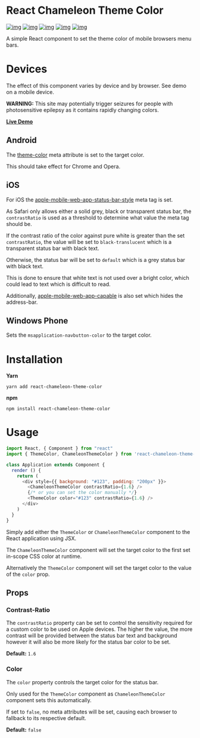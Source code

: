 

# React Chameleon Theme Color

[![img](https://wdp9fww0r9.execute-api.us-west-2.amazonaws.com/production/badge/woofers/react-chameleon-theme-color)](https://wdp9fww0r9.execute-api.us-west-2.amazonaws.com/production/results/woofers/react-chameleon-theme-color) [![img](https://david-dm.org/woofers/react-chameleon-theme-color.svg)](https://www.npmjs.com/package/react-chameleon-theme-color) [![img](https://badge.fury.io/js/react-chameleon-theme-color.svg)](https://www.npmjs.com/package/react-chameleon-theme-color) [![img](https://img.shields.io/npm/dt/react-chameleon-theme-color.svg)](https://www.npmjs.com/package/react-chameleon-theme-color) [![img](https://img.shields.io/npm/l/react-chameleon-theme-color.svg)](https://github.com/woofers/react-chameleon-theme-color/blob/master/License.txt)

A simple React component to set the theme color of mobile browsers menu bars.


# Devices

The effect of this component varies by device and by browser.  See demo on a mobile device.

**WARNING:** This site may potentially trigger seizures for people with photosensitive epilepsy as it contains rapidly changing colors.

**[Live Demo](https://jaxson.vandoorn.ca/react-chameleon-theme-color/)**


## Android

The [theme-color](https://developers.google.com/web/updates/2014/11/Support-for-theme-color-in-Chrome-39-for-Android) meta attribute is set to the target color.

This should take effect for Chrome and Opera.


## iOS

For iOS the [apple-mobile-web-app-status-bar-style](https://stackoverflow.com/a/40786240/9129020) meta tag is set.

As Safari only allows either a solid grey, black or transparent status bar,
the `contrastRatio` is used as a threshold to determine what value the meta tag should be.

If the contrast ratio of the color against pure white is greater than the set `contrastRatio`,
the value will be set to `black-translucent` which is a transparent status bar with black text.

Otherwise, the status bar will be set to `default`
which is a grey status bar with black text.

This is done to ensure that white text is not used over a bright color, which could lead to text which is difficult to read.

Additionally, [apple-mobile-web-app-capable](https://developer.apple.com/library/archive/documentation/AppleApplications/Reference/SafariHTMLRef/Articles/MetaTags.html#//apple_ref/doc/uid/TP40008193-SW3) is also set which hides the address-bar.


## Windows Phone

Sets the `msapplication-navbutton-color` to the target color.


# Installation

**Yarn**

    yarn add react-chameleon-theme-color

**npm**

    npm install react-chameleon-theme-color


# Usage

```js
import React, { Component } from "react"
import { ThemeColor, ChameleonThemeColor } from 'react-chameleon-theme-color'

class Application extends Component {
  render () {
    return (
      <div style={{ background: "#123", padding: "200px" }}>
        <ChameleonThemeColor contrastRatio={1.6} />
        {/* or you can set the color manually */}
        <ThemeColor color="#123" contrastRatio={1.6} />
      </div>
    )
  }
}
```

Simply add either the `ThemeColor` or `ChameleonThemeColor` component to the React application using JSX.

The `ChameleonThemeColor` component will set the target color to the first set in-scope CSS color at runtime.

Alternatively the `ThemeColor` component will set the target color to the value of the `color` prop.


## Props


### Contrast-Ratio

The `contrastRatio` property can be set to control the sensitivity required for a custom color to be used on Apple devices.
The higher the value, the more contrast will be provided between the status bar text and background however it will
also be more likely for the status bar color to be set.

**Default:** `1.6`


### Color

The `color` property controls the target color for the status bar.

Only used for the `ThemeColor` component as `ChameleonThemeColor` component sets this automatically.

If set to `false`, no meta attributes will be set, causing each browser to fallback to its respective default.

**Default:** `false`
